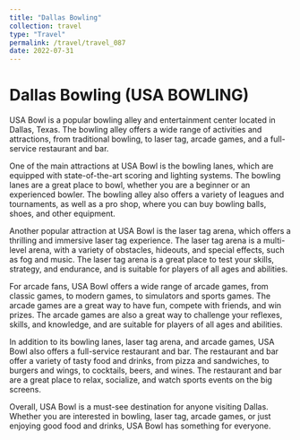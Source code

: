 ```yaml
---
title: "Dallas Bowling"
collection: travel
type: "Travel"
permalink: /travel/travel_087
date: 2022-07-31
---
```


# Dallas Bowling (USA BOWLING)
USA Bowl is a popular bowling alley and entertainment center located in Dallas, Texas. The bowling alley offers a wide range of activities and attractions, from traditional bowling, to laser tag, arcade games, and a full-service restaurant and bar.

One of the main attractions at USA Bowl is the bowling lanes, which are equipped with state-of-the-art scoring and lighting systems. The bowling lanes are a great place to bowl, whether you are a beginner or an experienced bowler. The bowling alley also offers a variety of leagues and tournaments, as well as a pro shop, where you can buy bowling balls, shoes, and other equipment.

Another popular attraction at USA Bowl is the laser tag arena, which offers a thrilling and immersive laser tag experience. The laser tag arena is a multi-level arena, with a variety of obstacles, hideouts, and special effects, such as fog and music. The laser tag arena is a great place to test your skills, strategy, and endurance, and is suitable for players of all ages and abilities.

For arcade fans, USA Bowl offers a wide range of arcade games, from classic games, to modern games, to simulators and sports games. The arcade games are a great way to have fun, compete with friends, and win prizes. The arcade games are also a great way to challenge your reflexes, skills, and knowledge, and are suitable for players of all ages and abilities.

In addition to its bowling lanes, laser tag arena, and arcade games, USA Bowl also offers a full-service restaurant and bar. The restaurant and bar offer a variety of tasty food and drinks, from pizza and sandwiches, to burgers and wings, to cocktails, beers, and wines. The restaurant and bar are a great place to relax, socialize, and watch sports events on the big screens.

Overall, USA Bowl is a must-see destination for anyone visiting Dallas. Whether you are interested in bowling, laser tag, arcade games, or just enjoying good food and drinks, USA Bowl has something for everyone.
